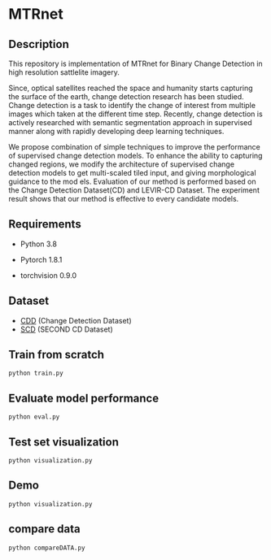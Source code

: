 # MTRnet

## Description
This repository is implementation of MTRnet for Binary Change Detection in high resolution sattlelite imagery.

Since, optical satellites reached the space and humanity starts capturing the surface of the earth, change detection research has been studied. 
Change detection is a task to identify the change of interest from multiple images which taken at the different time step. 
Recently, change detection is actively researched with semantic segmentation approach in supervised manner along with rapidly developing deep learning techniques. 

We propose combination of simple techniques to improve the performance of supervised change detection models. 
To enhance the ability to capturing changed regions, we modify the architecture of supervised change detection models to get multi-scaled tiled input, and giving morphological guidance to the mod els. 
Evaluation of our method is performed based on the Change Detection Dataset(CD) and LEVIR-CD Dataset. 
The experiment result shows that our method is effective to every candidate models. 


## Requirements

- Python 3.8

- Pytorch 1.8.1

- torchvision 0.9.0

## Dataset

- [CDD](https://drive.google.com/file/d/1GX656JqqOyBi_Ef0w65kDGVto-nHrNs9/edit) (Change Detection Dataset)
- [SCD](https://drive.google.com/file/d/1cAyKCjRiRKfTysX1OqtVs6F1zbEI0EGj/view?usp=sharing) (SECOND CD Dataset)

## Train from scratch
    
    python train.py

## Evaluate model performance

    python eval.py

## Test set visualization

    python visualization.py
   
## Demo

    python visualization.py
  
## compare data

    python compareDATA.py
